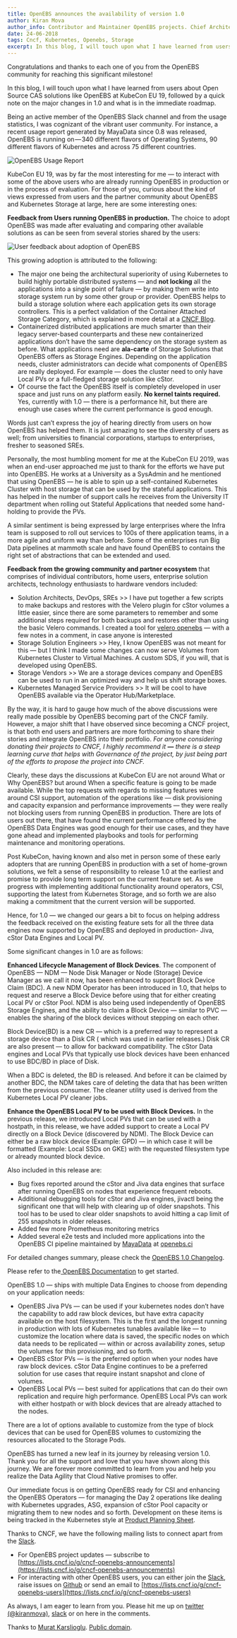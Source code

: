 ```yaml
---
title: OpenEBS announces the availability of version 1.0
author: Kiran Mova
author_info: Contributor and Maintainer OpenEBS projects. Chief Architect MayaData. Kiran leads overall architecture & is responsible for architecting, solution design & customer adoption of OpenEBS.
date: 24-06-2018
tags: Cncf, Kubernetes, Openebs, Storage
excerpt: In this blog, I will touch upon what I have learned from users about Open Source CAS solutions like OpenEBS at KubeCon EU 19, followed by a quick note on the major changes in 1.0 and what is in the immediate roadmap.
---
```


Congratulations and thanks to each one of you from the OpenEBS community for reaching this significant milestone!

In this blog, I will touch upon what I have learned from users about Open Source CAS solutions like OpenEBS at KubeCon EU 19, followed by a quick note on the major changes in 1.0 and what is in the immediate roadmap.

Being an active member of the OpenEBS Slack channel and from the usage statistics, I was cognizant of the vibrant user community. For instance, a recent usage report generated by MayaData since 0.8 was released, OpenEBS is running on — 340 different flavors of Operating Systems, 90 different flavors of Kubernetes and across 75 different countries.

![OpenEBS Usage Report](https://cdn-images-1.medium.com/max/800/0*QKRCQN6eguXuHH6u)

KubeCon EU 19, was by far the most interesting for me — to interact with some of the above users who are already running OpenEBS in production or in the process of evaluation. For those of you, curious about the kind of views expressed from users and the partner community about OpenEBS and Kubernetes Storage at large, here are some interesting ones:

**Feedback from Users running OpenEBS in production.** The choice to adopt OpenEBS was made after evaluating and comparing other available solutions as can be seen from several stories shared by the users:

![User feedback about adoption of OpenEBS](/images/blog/slack-snnipets.png)

This growing adoption is attributed to the following:

- The major one being the architectural superiority of using Kubernetes to build highly portable distributed systems — and **not locking** all the applications into a single point of failure — by making them write into storage system run by some other group or provider. OpenEBS helps to build a storage solution where each application gets its own storage controllers. This is a perfect validation of the Container Attached Storage Category, which is explained in more detail at a [CNCF Blog](https://www.cncf.io/blog/2019/05/16/a-year-later-updating-container-attached-storage/).
- Containerized distributed applications are much smarter than their legacy server-based counterparts and these new containerized applications don’t have the same dependency on the storage system as before. What applications need are **ala-carte** of Storage Solutions that OpenEBS offers as Storage Engines. Depending on the application needs, cluster administrators can decide what components of OpenEBS are really deployed. For example — does the cluster need to only have Local PVs or a full-fledged storage solution like cStor.
- Of course the fact the OpenEBS itself is completely developed in user space and just runs on any platform easily. **No kernel taints required.** Yes, currently with 1.0 — there is a performance hit, but there are enough use cases where the current performance is good enough.

Words just can’t express the joy of hearing directly from users on how OpenEBS has helped them. It is just amazing to see the diversity of users as well; from universities to financial corporations, startups to enterprises, fresher to seasoned SREs.

Personally, the most humbling moment for me at the KubeCon EU 2019, was when an end-user approached me just to thank for the efforts we have put into OpenEBS. He works at a University as a SysAdmin and he mentioned that using OpenEBS — he is able to spin up a self-contained Kubernetes Cluster with host storage that can be used by the stateful applications. This has helped in the number of support calls he receives from the University IT department when rolling out Stateful Applications that needed some hand-holding to provide the PVs.

A similar sentiment is being expressed by large enterprises where the Infra team is supposed to roll out services to 100s of there application teams, in a more agile and uniform way than before. Some of the enterprises run Big Data pipelines at mammoth scale and have found OpenEBS to contains the right set of abstractions that can be extended and used.

**Feedback from the growing community and partner ecosystem** that comprises of individual contributors, home users, enterprise solution architects, technology enthusiasts to hardware vendors included:

- Solution Architects, DevOps, SREs >> I have put together a few scripts to make backups and restores with the Velero plugin for cStor volumes a little easier, since there are some parameters to remember and some additional steps required for both backups and restores other than using the basic Velero commands. I created a tool for [velero openebs](https://github.com/vitobotta/velero-openebs-backup) — with a few notes in a comment, in case anyone is interested
- Storage Solution Engineers >> Hey, I know OpenEBS was not meant for this — but I think I made some changes can now serve Volumes from Kubernetes Cluster to Virtual Machines. A custom SDS, if you will, that is developed using OpenEBS.
- Storage Vendors >> We are a storage devices company and OpenEBS can be used to run in an optimized way and help us shift storage boxes.
- Kubernetes Managed Service Providers >> It will be cool to have OpenEBS available via the Operator Hub/Marketplace.

By the way, it is hard to gauge how much of the above discussions were really made possible by OpenEBS becoming part of the CNCF family. However, a major shift that I have observed since becoming a CNCF project, is that both end users and partners are more forthcoming to share their stories and integrate OpenEBS into their portfolio. _For anyone considering donating their projects to CNCF, I highly recommend it **—** there is a steep learning curve that helps with Governance of the project, by just being part of the efforts to propose the project into CNCF._

Clearly, these days the discussions at KubeCon EU are not around What or Why OpenEBS? but around When a specific feature is going to be made available. While the top requests with regards to missing features were around CSI support, automation of the operations like — disk provisioning and capacity expansion and performance improvements — they were really not blocking users from running OpenEBS in production. There are lots of users out there, that have found the current performance offered by the OpenEBS Data Engines was good enough for their use cases, and they have gone ahead and implemented playbooks and tools for performing maintenance and monitoring operations.

Post KubeCon, having known and also met in person some of these early adopters that are running OpenEBS in production with a set of home-grown solutions, we felt a sense of responsibility to release 1.0 at the earliest and promise to provide long term support on the current feature set. As we progress with implementing additional functionality around operators, CSI, supporting the latest from Kubernetes Storage, and so forth we are also making a commitment that the current version will be supported.

Hence, for 1.0 — we changed our gears a bit to focus on helping address the feedback received on the existing feature sets for all the three data engines now supported by OpenEBS and deployed in production- Jiva, cStor Data Engines and Local PV.

Some significant changes in 1.0 are as follows:

**Enhanced Lifecycle Management of Block Devices**. The component of OpenEBS — NDM — Node Disk Manager or Node (Storage) Device Manager as we call it now, has been enhanced to support Block Device Claim (BDC). A new NDM Operator has been introduced in 1.0, that helps to request and reserve a Block Device before using that for either creating Local PV or cStor Pool. NDM is also being used independently of OpenEBS Storage Engines, and the ability to claim a Block Device — similar to PVC — enables the sharing of the block devices without stepping on each other.

Block Device(BD) is a new CR — which is a preferred way to represent a storage device than a Disk CR ( which was used in earlier releases.) Disk CR are also present — to allow for backward compatibility. The cStor Data engines and Local PVs that typically use block devices have been enhanced to use BDC/BD in place of Disk.

When a BDC is deleted, the BD is released. And before it can be claimed by another BDC, the NDM takes care of deleting the data that has been written from the previous consumer. The cleaner utility used is derived from the Kubernetes Local PV cleaner jobs.

**Enhance the OpenEBS Local PV to be used with Block Devices.** In the previous release, we introduced Local PVs that can be used with a hostpath, in this release, we have added support to create a Local PV directly on a Block Device (discovered by NDM). The Block Device can either be a raw block device (Example: GPD) — in which case it will be formatted (Example: Local SSDs on GKE) with the requested filesystem type or already mounted block device.

Also included in this release are:

- Bug fixes reported around the cStor and Jiva data engines that surface after running OpenEBS on nodes that experience frequent reboots.
- Additional debugging tools for cStor and Jiva engines, jivactl being the significant one that will help with clearing up of older snapshots. This tool has to be used to clear older snapshots to avoid hitting a cap limit of 255 snapshots in older releases.
- Added few more Prometheus monitoring metrics
- Added several e2e tests and included more applications into the OpenEBS CI pipeline maintained by [MayaData](https://mayadata.io/) at [openebs.ci](https://openebs.ci/)

For detailed changes summary, please check the [OpenEBS 1.0 Changelog](https://github.com/openebs/openebs/wiki/Change-Summary----v1.0).

Please refer to the[ OpenEBS Documentation](https://docs.openebs.io/?__hstc=216392137.ed92f0691adfb1cbf08ea329504224a3.1580116629364.1580116629364.1580116629364.1&__hssc=216392137.1.1580116629364&__hsfp=3765904294) to get started.

OpenEBS 1.0 — ships with multiple Data Engines to choose from depending on your application needs:

- OpenEBS Jiva PVs — can be used if your kubernetes nodes don’t have the capability to add raw block devices, but have extra capacity available on the host filesystem. This is the first and the longest running in production with lots of Kubernetes tunables available like — to customize the location where data is saved, the specific nodes on which data needs to be replicated — within or across availability zones, setup the volumes for thin provisioning, and so forth.
- OpenEBS cStor PVs — is the preferred option when your nodes have raw block devices. cStor Data Engine continues to be a preferred solution for use cases that require instant snapshot and clone of volumes.
- OpenEBS Local PVs — best suited for applications that can do their own replication and require high performance. OpenEBS Local PVs can work with either hostpath or with block devices that are already attached to the nodes.

There are a lot of options available to customize from the type of block devices that can be used for OpenEBS volumes to customizing the resources allocated to the Storage Pods.

OpenEBS has turned a new leaf in its journey by releasing version 1.0. Thank you for all the support and love that you have shown along this journey. We are forever more committed to learn from you and help you realize the Data Agility that Cloud Native promises to offer.

Our immediate focus is on getting OpenEBS ready for CSI and enhancing the OpenEBS Operators — for managing the Day 2 operations like dealing with Kubernetes upgrades, ASG, expansion of cStor Pool capacity or migrating them to new nodes and so forth. Development on these items is being tracked in the Kubernetes style at [Product Planning Sheet](https://docs.google.com/spreadsheets/d/1bbphUqbxShBhgr1VHaEQUzIGMaJJacPNKc1ckNXU1QE/edit).

Thanks to CNCF, we have the following mailing lists to connect apart from the [Slack](https://openebs.org/community).

- For OpenEBS project updates — subscribe to [https://lists.cncf.io/g/cncf-openebs-announcements](https://lists.cncf.io/g/cncf-openebs-announcements)
- For interacting with other OpenEBS users, you can either join the [Slack](https://openebs.org/community), raise issues on [Github](https://github.com/openebs/openebs/issues) or send an email to [https://lists.cncf.io/g/cncf-openebs-users](https://lists.cncf.io/g/cncf-openebs-users)

As always, I am eager to learn from you. Please hit me up on [twitter (@kiranmova)](https://twitter.com/kiranmova), [slack](https://openebs.org/community) or on here in the comments.

Thanks to [Murat Karslioglu](https://medium.com/@muratkarslioglu?source=post_page). [Public domain](https://creativecommons.org/publicdomain/mark/1.0/).
